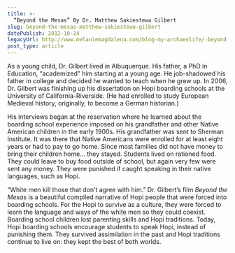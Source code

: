 ```yaml
---
title: >-
  “Beyond the Mesas” By Dr. Matthew Sakiestewa Gilbert
slug: beyond-the-mesas-matthew-sakiestewa-gilbert
datePublish: 2012-10-24
legacyUrl: http://www.melaniemagdalena.com/blog-my-archaeolife/-beyond-the-mesas-by-dr-matthew-sakiestewa-gilbert
post_type: article
---
```


As a young child, Dr. Gilbert lived in Albuquerque. His father, a PhD in Education, “academized” him starting at a young age. He job-shadowed his father in college and decided he wanted to teach when he grew up. In 2006, Dr. Gilbert was finishing up his dissertation on Hopi boarding schools at the University of California-Riverside. (He had enrolled to study European Medieval history, originally, to become a German historian.)  
  
His interviews began at the reservation where he learned about the boarding school experience imposed on his grandfather and other Native American children in the early 1900s. His grandfather was sent to Sherman Institute. It was there that Native Americans were enrolled for at least eight years or had to pay to go home. Since most families did not have money to bring their children home… they stayed. Students lived on rationed food. They could leave to buy food outside of school, but again very few were sent any money. They were punished if caught speaking in their native languages, such as Hopi.  
  
“White men kill those that don’t agree with him.” Dr. Gilbert’s film _Beyond the Mesas_ is a beautiful compiled narrative of Hopi people that were forced into boarding schools. For the Hopi to survive as a culture, they were forced to learn the language and ways of the white men so they could coexist. Boarding school children lost parenting skills and Hopi traditions. Today, Hopi boarding schools encourage students to speak Hopi, instead of punishing them. They survived assimilation in the past and Hopi traditions continue to live on: they kept the best of both worlds.
